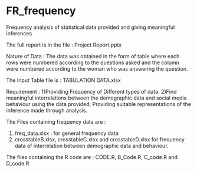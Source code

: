 # FR_frequency
Frequency analysis of statistical data provided and giving meaningful inferences

The full report is in the file : Project Report.pptx

Nature of Data : The data was obtained in the form of table where each rows were numbered according to the questions asked and the column were numbered according to the woman who was answering the question.
    
The Input Table file is : TABULATION DATA.xlsx

Requirement : 
1)Providing Frequency of Different types of data.
2)Find meaningful interrelations between the demographic data and social media behaviour using the data provided,
Providing suitable representations of the inference made through analysis.

The Files containing frequency data are :
1) freq_data.xlsx : for general frequency data
2) crosstableB.xlsx, crosstableC.xlsx and crosstableD.xlsx for frequency data of interrelation between demographic data and behaviour.

The files containing the R code are :
CODE.R, B_Code.R, C_code.R and D_code.R
